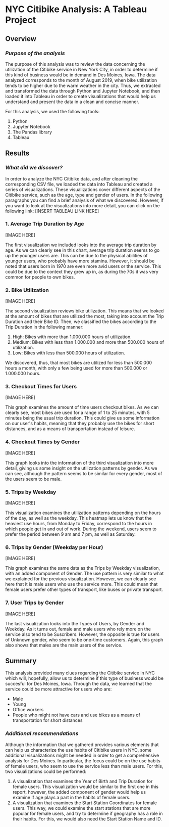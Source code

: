 # **NYC Citibike Analysis: A Tableau Project**
## **Overview**
### *Purpose of the analysis*
The purpose of this analysis was to review the data concerning the utilization of the Citibike service in New York City, in order to determine if this kind of business would be in demand in Des Moines, Iowa. The data analyzed corresponds to the month of August 2019, when bike utilization tends to be higher due to the warm weather in the city. Thus, we extracted and transformed the data through Python and Jupyter Notebook, and then loaded it into Tableau in order to create visualizations that would help us understand and present the data in a clean and concise manner. 

For this analysis, we used the following tools:
1. Python
2. Jupyter Notebook
3. The Pandas library
4. Tableau

## **Results**
### *What did we discover?*
In order to analyze the NYC Citibike data, and after cleaning the corresponding CSV file, we loaded the data into Tableau and created a series of visualizations. These visualizations cover different aspects of the Citibike service, such as the age, type and gender of users. In the following paragraphs you can find a brief analysis of what we discovered. However, if you want to look at the visualizations into more detail, you can click on the following link: [INSERT TABLEAU LINK HERE]

### 1. Average Trip Duration by Age
[IMAGE HERE]

The first visualization we included looks into the average trip duration by age. As we can clearly see in this chart, average trip duration seems to go up the younger users are. This can be due to the physical abilities of younger users, who probably have more stamina. However, it should be noted that users born in 1970 are even more avid users or the service. This could be due to the context they grew up in, as during the 70s it was very common for people to own bikes. 
### 2. Bike Utilization
[IMAGE HERE]

The second visualization reviews bike utilization. This means that we looked at the amount of bikes that are utilized the most, taking into account the Trip Duration and their Bike ID. Then, we classified the bikes according to the Trip Duration in the following manner:
1. High: Bikes with more than 1.000.000 hours of utilization.
2. Medium: Bikes with less than 1.000.000 and more than 500.000 hours of utilization.
3. Low: Bikes with less than 500.000 hours of utilization.

We discovered, thus, that most bikes are utilized for less than 500.000 hours a month, with only a few being used for more than 500.000 or 1.000.000 hours. 

### 3. Checkout Times for Users
[IMAGE HERE]

This graph examines the amount of time users checkout bikes. As we can clearly see, most bikes are used for a range of 1 to 25 minutes, with 5 minutes being the usual trip duration. This could give us some information on our user's habits, meaning that they probably use the bikes for short distances, and as a means of transportation instead of leisure. 

### 4. Checkout Times by Gender
[IMAGE HERE]

This graph looks into the information of the third visualization into more detail, giving us some insight on the utilization patterns by gender. As we can see, although the pattern seems to be similar for every gender, most of the users seem to be male. 

### 5. Trips by Weekday
[IMAGE HERE]

This visualization examines the utilization patterns depending on the hours of the day, as well as the weekday. This heatmap lets us know that the heaviest use hours, from Monday to Friday, correspond to the hours in which people get in and out of work. During the weekend, users seem to prefer the period between 9 am and 7 pm, as well as Saturday. 

### 6. Trips by Gender (Weekday per Hour)
[IMAGE HERE]

This graph examines the same data as the Trips by Weekday visualization, with an added component of Gender. The use pattern is very similar to what we explained for the previous visualization. However, we can clearly see here that it is male users who use the service more. This could mean that female users prefer other types of transport, like buses or private transport. 

### 7. User Trips by Gender
[IMAGE HERE]

The last visualization looks into the Types of Users, by Gender and Weekday. As it turns out, female and male users who rely more on the service also tend to be Suscribers. However, the opposite is true for users of Unknown gender, who seem to be one-time customers. Again, this graph also shows that males are the main users of the service. 

## **Summary**
This analysis provided many clues regarding the Citibike service in NYC which will, hopefully, allow us to determine if this type of business would be succesful for Des Moines, Iowa. Through the data, we learned that the service could be more attractive for users who are:
* Male
* Young
* Office workers 
* People who might not have cars and use bikes as a means of transportation for short distances
### *Additional recommendations*
Although the information that we gathered provides various elements that can help us characterize the use habits of Citibike users in NYC, some additional visualizations might be needed in order to get a comprehensive analysis for Des Moines. In particular, the focus could be on the use habits of female users, who seem to use the service less than male users. For this, two visualizations could be performed: 
1. A visualization that examines the Year of Birth and Trip Duration for female users. This visualization would be similar to the first one in this report, however, the added component of gender would help us examine if age plays a part in the habits of female users.
2. A visualization that examines the Start Station Coordinates for female users. This way, we could examine the start stations that are more popular for female users, and try to determine if geography has a role in their habits. For this, we would also need the Start Station Name and ID. 